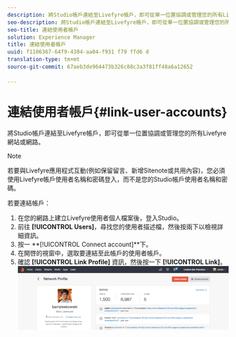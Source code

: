 ```yaml
---
description: 將Studio帳戶連結至Livefyre帳戶，即可從單一位置協調或管理您的所有Livefyre網站或網路。
seo-description: 將Studio帳戶連結至Livefyre帳戶，即可從單一位置協調或管理您的所有Livefyre網站或網路。
seo-title: 連結使用者帳戶
solution: Experience Manager
title: 連結使用者帳戶
uuid: f1106367-64f9-4304-aa04-f931 f79 ffd6 d
translation-type: tm+mt
source-git-commit: 67aeb3de964473b326c88c3a3f81ff48a6a12652

---
```



# 連結使用者帳戶{#link-user-accounts}

將Studio帳戶連結至Livefyre帳戶，即可從單一位置協調或管理您的所有Livefyre網站或網路。

>[!NOTE]
>
>若要與Livefyre應用程式互動(例如保留留言、新增Sitenote或共用內容)，您必須使用Livefyre帳戶使用者名稱和密碼登入，而不是您的Studio帳戶使用者名稱和密碼。

若要連結帳戶：

1. 在您的網路上建立Livefyre使用者個人檔案後，登入Studio。
1. 前往 **[!UICONTROL Users]**，尋找您的使用者描述檔，然後按兩下以檢視詳細資訊。
1. 按一 **[!UICONTROL Connect account]**下。
1. 在開啓的視窗中，選取要連結至此帳戶的使用者帳戶。
1. 確認 **[!UICONTROL Link Profile]** 資訊，然後按一下 **[!UICONTROL Link]**。 ![](assets/UsersConnectAccount-1024x311.png)

